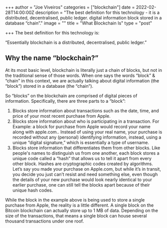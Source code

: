 +++
author = "Joe Viveiros"
categories = ["blockchain"]
date = 2022-02-28T14:00:00Z
description = "The best definition for this technology - it is a distributed, decentralised, public ledger. digital information block stored in a database “chain”."
image = ""
title = "What Blockchain Is"
type = "post"

+++
The best definition for this technology is:

“Essentially blockchain is a distributed, decentralised, public ledger.”

## Why the name “blockchain?”

At its most basic level, blockchain is literally just a chain of blocks, but not in the traditional sense of those words. When one says the words “block” & “chain” in this context, we are actually talking about digital information (the “block”) stored in a database (the “chain”).

So “blocks” on the blockchain are comprised of digital pieces of information. Specifically, there are three parts to a “block”:

1. Blocks store information about transactions such as the date, time, and price of your most recent purchase from Apple.
2. Blocks store information about who is participating in a transaction. For Example: a block for purchase from Apple would record your name along with apple.com.. Instead of using your real name, your purchase is recorded without any (personal) identifying information, instead, using a unique “digital signature,” which is essentially a type of username.
3. Blocks store information that differentiates them from other blocks. Like people's names to distinguish us from one another, each block stores a unique code called a “hash” that allows us to tell it apart from every other block. Hashes are cryptographic codes created by algorithms. Let’s say you made your purchase on Apple.com, but while it’s in transit, you decide you just can’t resist and need something else, even though the details of your new purchase would look nearly identical to your earlier purchase, one can still tell the blocks apart because of their unique hash codes.

While the block in the example above is being used to store a single purchase from Apple, the reality is a little different. A single block on the Bitcoin blockchain can actually store up to 1 MB of data. Depending on the size of the transactions, that means a single block can house several thousand transactions under one roof.